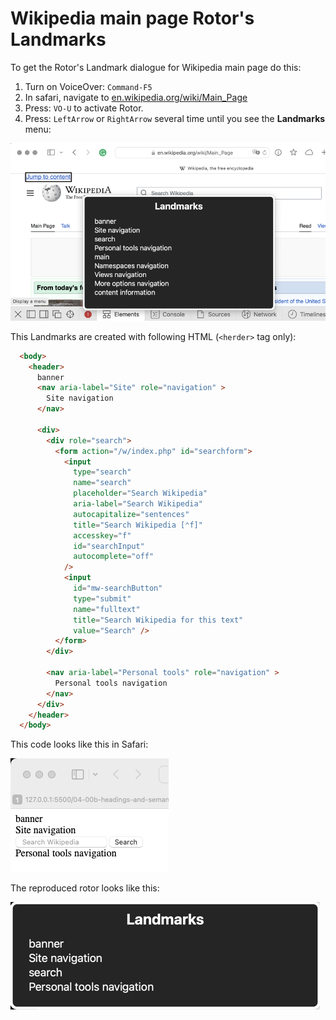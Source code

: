 # Wikipedia main page Rotor's Landmarks

To get the Rotor's Landmark dialogue for Wikipedia main page do this:

1. Turn on VoiceOver: `Command-F5`
2. In safari, navigate to [en.wikipedia.org/wiki/Main_Page](https://en.wikipedia.org/wiki/Main_Page)
3. Press: `VO-U` to activate Rotor.
4. Press: `LeftArrow` or `RightArrow` several time until you see the **Landmarks** menu:


![rotor--landmark](./imgs/rotor--landmark.png)



This Landmarks are created with following HTML (`<herder>` tag only):

```HTML
  <body>
    <header>
      banner
      <nav aria-label="Site" role="navigation" >
        Site navigation
      </nav>

      <div>
        <div role="search">
          <form action="/w/index.php" id="searchform">
            <input
              type="search"
              name="search"
              placeholder="Search Wikipedia"
              aria-label="Search Wikipedia"
              autocapitalize="sentences"
              title="Search Wikipedia [⌃f]"
              accesskey="f"
              id="searchInput"
              autocomplete="off"
            />
            <input
              id="mw-searchButton"
              type="submit"
              name="fulltext"
              title="Search Wikipedia for this text"
              value="Search" />
          </form>
        </div>

        <nav aria-label="Personal tools" role="navigation" >
          Personal tools navigation
        </nav>
      </div>
    </header>
  </body>
```


This code looks like this in Safari:

![rotor--landmark--reproduced-in-safari.png](./imgs/rotor--landmark--reproduced-in-safari.png)


The reproduced rotor looks like this:

![rotor--landmark--header-only](./imgs/rotor--landmark--header-only.png)
